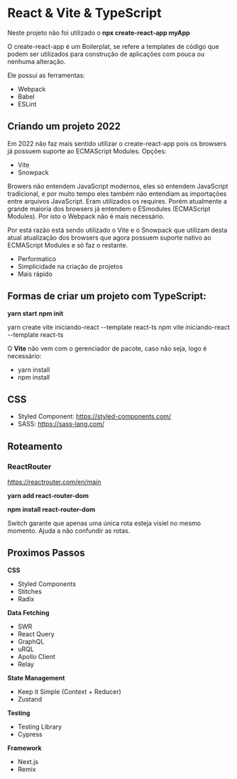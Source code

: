 # React & Vite & TypeScript

Neste projeto não foi utilizado o **npx create-react-app myApp**

O create-react-app é um Boilerplat, se refere a templates de código que podem ser utilizados para construção de aplicações com pouca ou nenhuma alteração.

Ele possui as ferramentas:
- Webpack
- Babel
- ESLint

## Criando um projeto 2022

Em 2022 não faz mais sentido utilizar o create-react-app pois os browsers já possuem suporte ao ECMAScript Modules.
Opções:

- Vite
- Snowpack

Browers não entendem JavaScript modernos, eles só entendem JavaScript tradicional, e por muito tempo eles também não entendiam as importações entre arquivos JavaScript. Eram utilizados os requires. Porém atualmente a grande maioria dos browsers já entendem o ESmodules (ECMAScript Modules). Por isto o Webpack não é mais necessário.
    
Por está razão está sendo utilizado o Vite e o Snowpack que utilizam desta atual atualização dos browsers que agora possuem suporte nativo ao ECMAScript Modules e só faz o restante.

- Performatico
- Simplicidade na criação de projetos
- Mais rápido

## Formas de criar um projeto com TypeScript:

**yarn start**
**npm init**

yarn create vite iniciando-react --template react-ts
npm vite iniciando-react --template react-ts

O **Vite** não vem com o gerenciador de pacote, caso não seja, logo é necessário:
- yarn install
- npm install

## CSS
- Styled Component: https://styled-components.com/
- SASS: https://sass-lang.com/
    
## Roteamento
### ReactRouter

https://reactrouter.com/en/main

**yarn add react-router-dom**

**npm install react-router-dom**

Switch garante que apenas uma única rota esteja visíel no mesmo momento. Ajuda a não confundir as rotas.

## Proximos Passos
**CSS**

- Styled Components
- Stitches
- Radix

**Data Fetching**

- SWR
- React Query
- GraphQL
- uRQL
- Apollo Client
- Relay

**State Management**

- Keep it Simple (Context + Reducer)
- Zustand

**Testing**

- Testing Library
- Cypress

**Framework**

- Next.js
- Remix